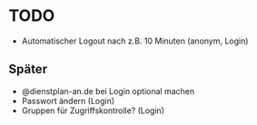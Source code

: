 # TODO

- Automatischer Logout nach z.B. 10 Minuten (anonym, Login)

## Später

- @dienstplan-an.de bei Login optional machen
- Passwort ändern (Login)
- Gruppen für Zugriffskontrolle? (Login)
